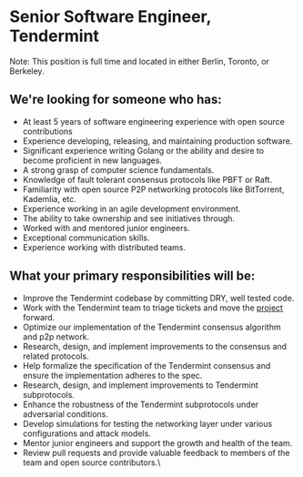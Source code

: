 # Senior Software Engineer, Tendermint

Note: This position is full time and located in either Berlin, Toronto, or Berkeley.

## We're looking for someone who has:
* At least 5 years of software engineering experience with open source contributions
* Experience developing, releasing, and maintaining production software.
* Significant experience writing Golang or the ability and desire to become proficient in new languages.
* A strong grasp of computer science fundamentals.
* Knowledge of fault tolerant consensus protocols like PBFT or Raft.
* Familiarity with open source P2P networking protocols like BitTorrent, Kademlia, etc.
* Experience working in an agile development environment.
* The ability to take ownership and see initiatives through.
* Worked with and mentored junior engineers.
* Exceptional communication skills.
* Experience working with distributed teams.

## What your primary responsibilities will be:
* Improve the Tendermint codebase by committing DRY, well tested code.
* Work with the Tendermint team to triage tickets and move the [project](https://github.com/tendermint/tendermint) forward.
* Optimize our implementation of the Tendermint consensus algorithm and p2p network.
* Research, design, and implement improvements to the consensus and related protocols.
* Help formalize the specification of the Tendermint consensus and ensure the implementation adheres to the spec.
* Research, design, and implement improvements to Tendermint subprotocols.
* Enhance the robustness of the Tendermint subprotocols under adversarial conditions.
* Develop simulations for testing the networking layer under various configurations and attack models.
* Mentor junior engineers and support the growth and health of the team.
* Review pull requests and provide valuable feedback to members of the team and open source contributors.\
